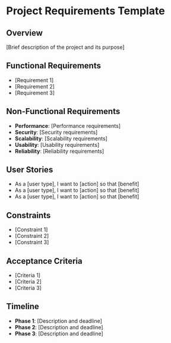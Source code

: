 # Project Requirements Template

## Overview
[Brief description of the project and its purpose]

## Functional Requirements
- [Requirement 1]
- [Requirement 2]
- [Requirement 3]

## Non-Functional Requirements
- **Performance**: [Performance requirements]
- **Security**: [Security requirements]
- **Scalability**: [Scalability requirements]
- **Usability**: [Usability requirements]
- **Reliability**: [Reliability requirements]

## User Stories
- As a [user type], I want to [action] so that [benefit]
- As a [user type], I want to [action] so that [benefit]
- As a [user type], I want to [action] so that [benefit]

## Constraints
- [Constraint 1]
- [Constraint 2]
- [Constraint 3]

## Acceptance Criteria
- [Criteria 1]
- [Criteria 2]
- [Criteria 3]

## Timeline
- **Phase 1**: [Description and deadline]
- **Phase 2**: [Description and deadline]
- **Phase 3**: [Description and deadline]